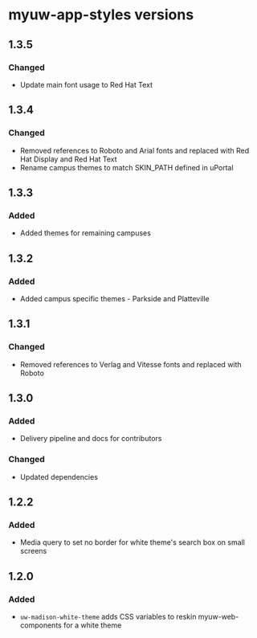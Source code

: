 # myuw-app-styles versions

## 1.3.5

### Changed

* Update main font usage to Red Hat Text

## 1.3.4

### Changed

* Removed references to Roboto and Arial fonts and replaced with Red Hat Display and Red Hat Text
* Rename campus themes to match SKIN_PATH defined in uPortal

## 1.3.3

### Added

* Added themes for remaining campuses

## 1.3.2

### Added

* Added campus specific themes - Parkside and Platteville

## 1.3.1

### Changed

* Removed references to Verlag and Vitesse fonts and replaced with Roboto

## 1.3.0

### Added

* Delivery pipeline and docs for contributors

### Changed

* Updated dependencies

## 1.2.2

### Added

* Media query to set no border for white theme's search box on small screens

## 1.2.0

### Added

* `uw-madison-white-theme` adds CSS variables to reskin myuw-web-components for a white theme

